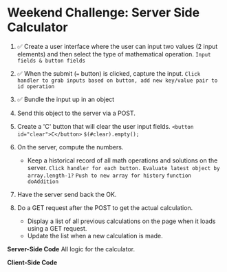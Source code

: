 # Weekend Challenge: Server Side Calculator

1. ✅ Create a user interface where the user can input two values (2 input elements) and then select the type of mathematical operation. 
    `Input fields & button fields`

2. ✅ When the submit (`=` button) is clicked, capture the input.
    `Click handler to grab inputs based on button, add new key/value pair to id operation`

3. ✅ Bundle the input up in an object
4. Send this object to the server via a POST.
5. Create a 'C' button that will clear the user input fields.
    `<button id="clear">C</button>`
    `$(#clear).empty();`

6. On the server, compute the numbers.
    * Keep a historical record of all math operations and solutions on the server. 
    `Click handler for each button.`
    `Evaluate latest object by array.length-1?`
    `Push to new array for history`
    `function doAddition`

7. Have the server send back the OK.
8. Do a GET request after the POST to get the actual calculation.
    * Display a list of all previous calculations on the page when it loads using a GET request. 
    * Update the list when a new calculation is made.




**Server-Side Code**
All logic for the calculator.


**Client-Side Code**
